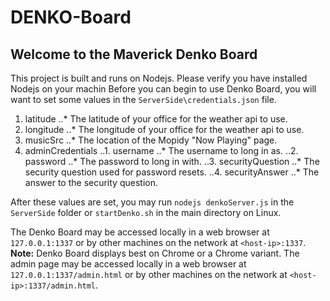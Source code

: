 # DENKO-Board

## Welcome to the Maverick Denko Board

This project is built and runs on Nodejs.  Please verify you have installed Nodejs on your machin
Before you can begin to use Denko Board, you will want to set some values in the `ServerSide\credentials.json` file.

1. latitude
..* The latitude of your office for the weather api to use.
2. longitude
..* The longitude of your office for the weather api to use.
3. musicSrc
..* The location of the Mopidy "Now Playing" page.
4. adminCredentials
..1. username
..* The username to long in as.
..2. password
..* The password to long in with.
..3. securityQuestion
..* The security question used for password resets.
..4. securityAnswer
..* The answer to the security question.

After these values are set, you may run `nodejs denkoServer.js` in the `ServerSide` folder or `startDenko.sh` in the main directory on Linux.

The Denko Board may be accessed locally in a web browser at `127.0.0.1:1337` or by other machines on the network at `<host-ip>:1337`. **Note:** Denko Board displays best on Chrome or a Chrome variant. The admin page may be accessed locally in a web browser at `127.0.0.1:1337/admin.html` or by other machines on the network at `<host-ip>:1337/admin.html`.
